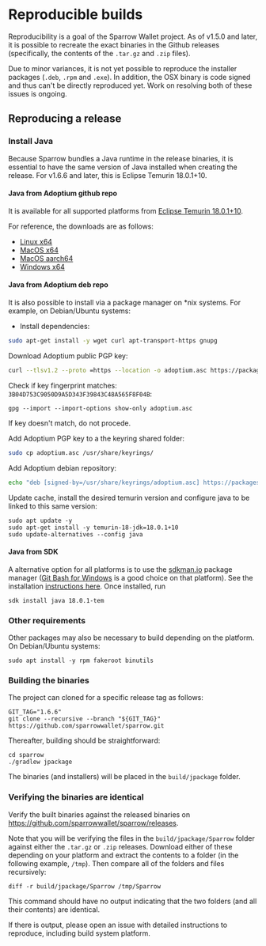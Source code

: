 # Reproducible builds

Reproducibility is a goal of the Sparrow Wallet project.
As of v1.5.0 and later, it is possible to recreate the exact binaries in the Github releases (specifically, the contents of the `.tar.gz` and `.zip` files).

Due to minor variances, it is not yet possible to reproduce the installer packages (`.deb`, `.rpm` and `.exe`).
In addition, the OSX binary is code signed and thus can't be directly reproduced yet.
Work on resolving both of these issues is ongoing.

## Reproducing a release

### Install Java

Because Sparrow bundles a Java runtime in the release binaries, it is essential to have the same version of Java installed when creating the release.
For v1.6.6 and later, this is Eclipse Temurin 18.0.1+10.

#### Java from Adoptium github repo

It is available for all supported platforms from [Eclipse Temurin 18.0.1+10](https://github.com/adoptium/temurin18-binaries/releases/tag/jdk-18.0.1%2B10).

For reference, the downloads are as follows:
- [Linux x64](https://github.com/adoptium/temurin18-binaries/releases/download/jdk-18.0.1%2B10/OpenJDK18U-jdk_x64_linux_hotspot_18.0.1_10.tar.gz)
- [MacOS x64](https://github.com/adoptium/temurin18-binaries/releases/download/jdk-18.0.1%2B10/OpenJDK18U-jdk_x64_mac_hotspot_18.0.1_10.tar.gz)
- [MacOS aarch64](https://github.com/adoptium/temurin18-binaries/releases/download/jdk-18.0.1%2B10/OpenJDK18U-jdk_aarch64_mac_hotspot_18.0.1_10.tar.gz)
- [Windows x64](https://github.com/adoptium/temurin18-binaries/releases/download/jdk-18.0.1%2B10/OpenJDK18U-jdk_x64_windows_hotspot_18.0.1_10.zip)

#### Java from Adoptium deb repo

It is also possible to install via a package manager on *nix systems. For example, on Debian/Ubuntu systems:

- Install dependencies:
```sh
sudo apt-get install -y wget curl apt-transport-https gnupg
```

Download Adoptium public PGP key:
```sh
curl --tlsv1.2 --proto =https --location -o adoptium.asc https://packages.adoptium.net/artifactory/api/gpg/key/public
```

Check if key fingerprint matches: `3B04D753C9050D9A5D343F39843C48A565F8F04B`:
```
gpg --import --import-options show-only adoptium.asc
```
If key doesn't match, do not procede.

Add Adoptium PGP key to a the keyring shared folder:
```sh
sudo cp adoptium.asc /usr/share/keyrings/
```

Add Adoptium debian repository:
```sh
echo "deb [signed-by=/usr/share/keyrings/adoptium.asc] https://packages.adoptium.net/artifactory/deb $(awk -F= '/^VERSION_CODENAME/{print$2}' /etc/os-release) main" | sudo tee /etc/apt/sources.list.d/adoptium.list
```

Update cache, install the desired temurin version and configure java to be linked to this same version:
```
sudo apt update -y
sudo apt-get install -y temurin-18-jdk=18.0.1+10
sudo update-alternatives --config java
```

#### Java from SDK

A alternative option for all platforms is to use the [sdkman.io](https://sdkman.io/) package manager ([Git Bash for Windows](https://git-scm.com/download/win) is a good choice on that platform).
See the installation [instructions here](https://sdkman.io/install).
Once installed, run
```shell
sdk install java 18.0.1-tem
```

### Other requirements

Other packages may also be necessary to build depending on the platform. On Debian/Ubuntu systems:
```shell
sudo apt install -y rpm fakeroot binutils
```

### Building the binaries

The project can cloned for a specific release tag as follows:
```shell
GIT_TAG="1.6.6"
git clone --recursive --branch "${GIT_TAG}" https://github.com/sparrowwallet/sparrow.git
```

Thereafter, building should be straightforward:

```shell
cd sparrow
./gradlew jpackage
```

The binaries (and installers) will be placed in the `build/jpackage` folder.

### Verifying the binaries are identical

Verify the built binaries against the released binaries on https://github.com/sparrowwallet/sparrow/releases.

Note that you will be verifying the files in the `build/jpackage/Sparrow` folder against either the `.tar.gz` or `.zip` releases.
Download either of these depending on your platform and extract the contents to a folder (in the following example, `/tmp`).
Then compare all of the folders and files recursively:

```shell
diff -r build/jpackage/Sparrow /tmp/Sparrow
```

This command should have no output indicating that the two folders (and all their contents) are identical.

If there is output, please open an issue with detailed instructions to reproduce, including build system platform.

